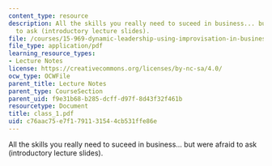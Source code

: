 ```yaml
---
content_type: resource
description: All the skills you really need to suceed in business... but were afraid
  to ask (introductory lecture slides).
file: /courses/15-969-dynamic-leadership-using-improvisation-in-business-fall-2004/c76aac75e7f1791131544cb531ffe86e_class_1.pdf
file_type: application/pdf
learning_resource_types:
- Lecture Notes
license: https://creativecommons.org/licenses/by-nc-sa/4.0/
ocw_type: OCWFile
parent_title: Lecture Notes
parent_type: CourseSection
parent_uid: f9e31b68-b285-dcff-d97f-8d43f32f461b
resourcetype: Document
title: class_1.pdf
uid: c76aac75-e7f1-7911-3154-4cb531ffe86e
---
```

All the skills you really need to suceed in business... but were afraid to ask (introductory lecture slides).
